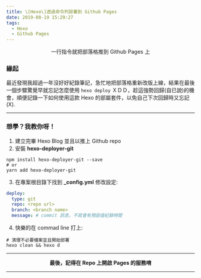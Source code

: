 ```yaml
---
title: \[Hexo\]透過命令列部署到 Github Pages
date: 2019-08-19 15:29:27
tags:
  - Hexo
  - Github Pages
---
```


<center> 一行指令就把部落格推到 Github Pages 上 </center>

<!-- more -->

### 緣起
最近發現我超過一年沒好好紀錄筆記，急忙地把部落格重新改版上線，結果在最後一個步驟驚覺早就忘記怎麼使用 `hexo deploy` ＸＤＤ，趁這強勢回歸(自已說)的機會，順便記錄一下如何使用這款 Hexo 的部屬套件，以免自己下次回歸時又忘記(X).

---

### 想學？我教你呀！
1. 建立完畢 Hexo Blog 並且以推上 Github repo
2. 安裝 **hexo-deployer-git**
```shell
npm install hexo-deployer-git --save
# or
yarn add hexo-deployer-git
```
3. 在專案根目錄下找到 **_config.yml** 修改設定:
```yml
deploy:
  type: git
  repo: <repo url>
  branch: <branch name>
  message: # commit 訊息，不寫會有預設值紀錄時間
```
4. 快樂的在 commad line 打上:
```shell
# 清理不必要檔案並且開始部署
hexo clean && hexo d
```

---

**<center>最後，記得在 Repo 上開啟 Pages 的服務唷</center>**

---